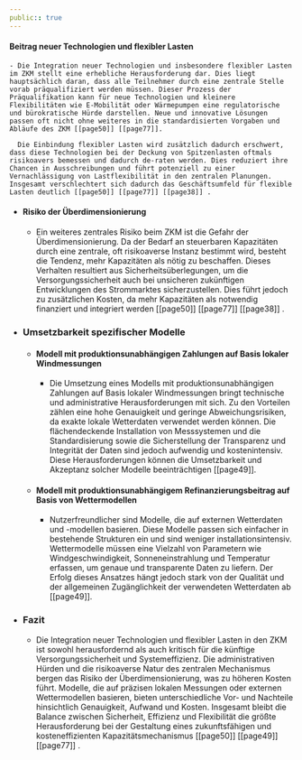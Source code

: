 ```yaml
---
public:: true
---
```

#### Beitrag neuer Technologien und flexibler Lasten
	- Die Integration neuer Technologien und insbesondere flexibler Lasten im ZKM stellt eine erhebliche Herausforderung dar. Dies liegt hauptsächlich daran, dass alle Teilnehmer durch eine zentrale Stelle vorab präqualifiziert werden müssen. Dieser Prozess der Präqualifikation kann für neue Technologien und kleinere Flexibilitäten wie E-Mobilität oder Wärmepumpen eine regulatorische und bürokratische Hürde darstellen. Neue und innovative Lösungen passen oft nicht ohne weiteres in die standardisierten Vorgaben und Abläufe des ZKM [[page50]] [[page77]].
	  
	  Die Einbindung flexibler Lasten wird zusätzlich dadurch erschwert, dass diese Technologien bei der Deckung von Spitzenlasten oftmals risikoavers bemessen und dadurch de-raten werden. Dies reduziert ihre Chancen in Ausschreibungen und führt potenziell zu einer Vernachlässigung von Lastflexibilität in den zentralen Planungen. Insgesamt verschlechtert sich dadurch das Geschäftsumfeld für flexible Lasten deutlich [[page50]] [[page77]] [[page38]] .
- #### Risiko der Überdimensionierung
	- Ein weiteres zentrales Risiko beim ZKM ist die Gefahr der Überdimensionierung. Da der Bedarf an steuerbaren Kapazitäten durch eine zentrale, oft risikoaverse Instanz bestimmt wird, besteht die Tendenz, mehr Kapazitäten als nötig zu beschaffen. Dieses Verhalten resultiert aus Sicherheitsüberlegungen, um die Versorgungssicherheit auch bei unsicheren zukünftigen Entwicklungen des Strommarktes sicherzustellen. Dies führt jedoch zu zusätzlichen Kosten, da mehr Kapazitäten als notwendig finanziert und integriert werden [[page50]] [[page77]] [[page38]] .
- ### Umsetzbarkeit spezifischer Modelle
	- #### Modell mit produktionsunabhängigen Zahlungen auf Basis lokaler Windmessungen
		- Die Umsetzung eines Modells mit produktionsunabhängigen Zahlungen auf Basis lokaler Windmessungen bringt technische und administrative Herausforderungen mit sich. Zu den Vorteilen zählen eine hohe Genauigkeit und geringe Abweichungsrisiken, da exakte lokale Wetterdaten verwendet werden können. Die flächendeckende Installation von Messsystemen und die Standardisierung sowie die Sicherstellung der Transparenz und Integrität der Daten sind jedoch aufwendig und kostenintensiv. Diese Herausforderungen können die Umsetzbarkeit und Akzeptanz solcher Modelle beeinträchtigen [[page49]].
	- #### Modell mit produktionsunabhängigem Refinanzierungsbeitrag auf Basis von Wettermodellen
		- Nutzerfreundlicher sind Modelle, die auf externen Wetterdaten und -modellen basieren. Diese Modelle passen sich einfacher in bestehende Strukturen ein und sind weniger installationsintensiv. Wettermodelle müssen eine Vielzahl von Parametern wie Windgeschwindigkeit, Sonneneinstrahlung und Temperatur erfassen, um genaue und transparente Daten zu liefern. Der Erfolg dieses Ansatzes hängt jedoch stark von der Qualität und der allgemeinen Zugänglichkeit der verwendeten Wetterdaten ab [[page49]].
- ### Fazit
	- Die Integration neuer Technologien und flexibler Lasten in den ZKM ist sowohl herausfordernd als auch kritisch für die künftige Versorgungssicherheit und Systemeffizienz. Die administrativen Hürden und die risikoaverse Natur des zentralen Mechanismus bergen das Risiko der Überdimensionierung, was zu höheren Kosten führt. Modelle, die auf präzisen lokalen Messungen oder externen Wettermodellen basieren, bieten unterschiedliche Vor- und Nachteile hinsichtlich Genauigkeit, Aufwand und Kosten. Insgesamt bleibt die Balance zwischen Sicherheit, Effizienz und Flexibilität die größte Herausforderung bei der Gestaltung eines zukunftsfähigen und kosteneffizienten Kapazitätsmechanismus [[page50]] [[page49]] [[page77]] .
